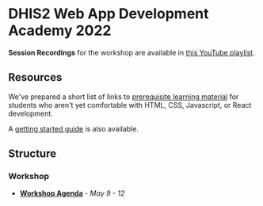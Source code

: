 # DHIS2 Web App Development Academy 2022

**Session Recordings** for the workshop are available in [this YouTube playlist](https://www.youtube.com/playlist?list=PLo6Seh-066RzKN1UE_53LLEnhtPmy6zRc).

## Resources

We've prepared a short list of links to [prerequisite learning material](./resources/PREREQUISITES.md) for students who aren't yet comfortable with HTML, CSS, Javascript, or React development.

A [getting started guide](./resources/GET_STARTED.md) is also available.

## Structure

### Workshop
- [**Workshop Agenda**](./workshop) - _May 9 - 12_
